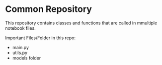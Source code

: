 # Common Repository

This repository contains classes and functions that are called in mmultiple notebook files.

Important Files/Folder in this repo:
  * main.py
  * utils.py
  * models folder
